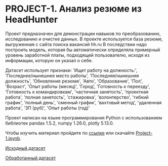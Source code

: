 # PROJECT-1. Анализ резюме из HeadHunter

Проект предназначен для демонстрации навыков по преобразованию, исследованию и очистке данных.
В проекте используется база резюме, выгруженная с сайта поиска вакансий hh.ru
В последствии надо построить модель, которая бы автоматически определяла примерный уровень заработной платы, подходящей пользователю, исходя из информации, которую он указал о себе. 

Датасет использует признаки: 'Ищет работу на должность:', 'Последнее/нынешнее место работы', 'Последняя/нынешняя должность', 'Обновление резюме', 'Авто', 'Образование', 'Пол', 'Возраст', 'Опыт работы (месяц)', 'Город', 'Готовность к переезду', 'Готовность к командировкам', 'частичная занятость', 'проектная работа', 'полная занятость', 'стажировка', 'волонтерство', 'гибкий график', 'полный день', 'сменный график', 'вахтовый метод', 'удаленная работа', 'ЗП (руб)', 'Опыт работы (год)'

Проект написан на языке программирования Python c использованием библиотек pandas 1.5.2, numpy 1.26.0, plotly 5.13.0.

Чтобы изучить материал пройдите по [ссылке](https://nbviewer.org/github/catlordd/DataCleaningProject/blob/ef84413d535798a99b53c3d367b365a21318aa01/Project-1.ipynb) или скачайте [Project-1.ipynb](https://github.com/catlordd/DataCleaningProject/blob/alex/Project-1.ipynb).

[Исходный датасет](https://drive.google.com/file/d/1WgsOMvpUFzZTNIEfgR0_c7nPKnpIfIgS/view?usp=sharing)

[Обработанный датасет](https://drive.google.com/file/d/1JxzsZlLkUzggNHB9FDK7THKpHLMfDUM8/view?usp=sharing)
